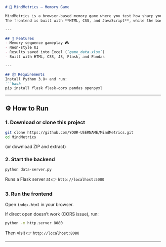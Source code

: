 ````markdown
# 🧠 MindMetrics — Memory Game

MindMetrics is a browser-based memory game where you test how sharp your recall is.  
The frontend is built with **HTML, CSS, and JavaScript**, while the backend is a **Flask server** that saves results into an Excel file (`game_data.xlsx`) using **pandas**.

---

## 🚀 Features
- Memory sequence gameplay 🎮  
- Neon-style UI  
- Results saved into Excel (`game_data.xlsx`)  
- Built with HTML, CSS, JS, Flask, and Pandas  

---

## 📦 Requirements
Install Python 3.8+ and run:
```bash
pip install flask flask-cors pandas openpyxl
````

---

## ⚙️ How to Run

### 1. Download or clone this project

```bash
git clone https://github.com/YOUR-USERNAME/MindMetrics.git
cd MindMetrics
```

(or download ZIP and extract)

### 2. Start the backend

```bash
python data-server.py
```

Runs a Flask server at 👉 `http://localhost:5000`

### 3. Run the frontend

Open `index.html` in your browser.

If direct open doesn’t work (CORS issue), run:

```bash
python -m http.server 8080
```

Then visit 👉 `http://localhost:8080`

---
